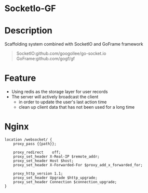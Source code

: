 # SocketIo-GF

# Description
Scaffolding system combined with SocketIO and GoFrame framework

> SocketIO:github.com/googollee/go-socket.io <br/> GoFrame:github.com/gogf/gf

# Feature
- Using redis as the storage layer for user records
- The server will actively broadcast the client
    - in order to update the user's last action time
    - clean up client data that has not been used for a long time
  
# Nginx
```text
location /websocket/ {
    proxy_pass {{path}};

    proxy_redirect    off;
    proxy_set_header X-Real-IP $remote_addr;
    proxy_set_header Host $host;
    proxy_set_header X-Forwarded-For $proxy_add_x_forwarded_for;

    proxy_http_version 1.1;
    proxy_set_header Upgrade $http_upgrade;
    proxy_set_header Connection $connection_upgrade;
}
```